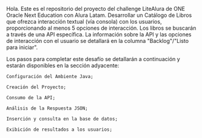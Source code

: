 Hola.
Este es el repositorio del proyecto del challenge LiteAlura de ONE Oracle Next Education con Alura Latam.
Desarrollar un Catálogo de Libros que ofrezca interacción textual (vía consola) con los usuarios, proporcionando al menos 5 opciones de interacción. 
Los libros se buscarán a través de una API específica. La información sobre la API y las opciones de interacción con el usuario se detallará 
en la columna "Backlog"/"Listo para iniciar".

Los pasos para completar este desafío se detallarán a continuación y estarán disponibles en la sección adyacente:

    Configuración del Ambiente Java;

    Creación del Proyecto;

    Consumo de la API;

    Análisis de la Respuesta JSON;

    Inserción y consulta en la base de datos;

    Exibición de resultados a los usuarios;
